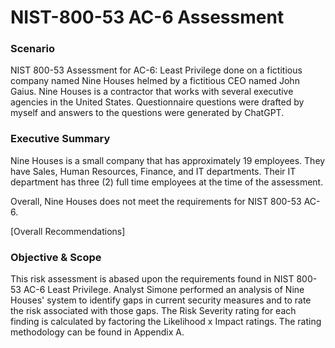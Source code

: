 # NIST-800-53 AC-6 Assessment
### Scenario 

NIST 800-53 Assessment for AC-6: Least Privilege done on a fictitious company named Nine Houses helmed by a fictitious CEO named John Gaius. Nine Houses is a contractor that works with several executive agencies in the United States. Questionnaire questions were drafted by myself and answers to the questions were generated by ChatGPT.

### Executive Summary
Nine Houses is a small company that has approximately 19 employees. They have Sales, Human Resources, Finance, and IT departments. Their IT department has three (2) full time employees at the time of the assessment. 

Overall, Nine Houses does not meet the requirements for NIST 800-53 AC-6. 

[Overall Recommendations]

### Objective & Scope
This risk assessment is abased upon the requirements found in NIST 800-53 AC-6 Least Privilege. Analyst Simone performed an analysis of Nine Houses' system to identify gaps in current security measures and to rate the risk associated with those gaps. The Risk Severity rating for each finding is calculated by factoring the Likelihood x Impact ratings. The rating methodology can be found in Appendix A.
